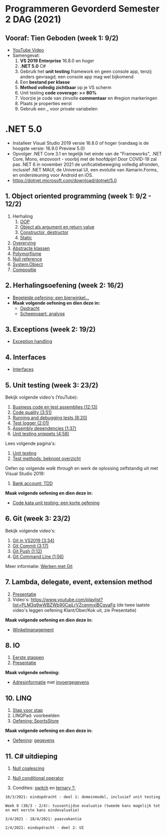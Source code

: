 # Programmeren Gevorderd Semester 2 DAG (2021)

## Vooraf: Tien Geboden (week 1: 9/2)

* [YouTube Video](https://www.youtube.com/watch?v=tNBln0tv6oE&list=PLM3q9wWBZWb-0G5rKQOVK-W0ihR5-561c&index=5&t=72s)
* Samengevat:
  1. **VS 2019 Enterprise** 16.8.0 en hoger
  2. **.NET 5.0** C#
  3. Gebruik het **unit testing** framework en geen console app, tenzij anders gevraagd; een console app mag wel bijkomend
  4. Een **bestand per klasse**
  5. **Method volledig zichtbaar** op je VS scherm
  6. Unit testing **code coverage: >= 80%**
  7. Voorzie je code van zinvolle **commentaar** en #region markeringen
  8. Plaats je properties eerst
  9. Gebruik een _ voor private variabelen

# .NET 5.0

* Installeer Visual Studio 2019 versie 16.8.0 of hoger (vandaag is de hoogste versie: 16.9.0 Preview 5.0)
* Opvolger .NET Core 3.1 en tegelijk het einde van de "Frameworks", .NET Core, Mono, enzovoort - voorbij met de hoofdpijn! Door COVID-19 zal pas .NET 6 in november 2021 de unificatiebeweging volledig afronden, inclusief .NET MAUI, de Universal UI, een evolutie van Xamarin.Forms, en ondersteuning voor Android en iOS.
* https://dotnet.microsoft.com/download/dotnet/5.0

## 1. Object oriented programming (week 1: 9/2 - 12/2)

1. Herhaling
   1. [OOP](./Documents/OOP.md)
   2. [Object als argument en return value](./Documents/Objecten.md)
   3. [Constructor, destructor](./Documents/Constructors.md)
   4. [Static](./Documents/Static.md)
2. [Overerving](./Documents/Overerving.md)
3. [Abstracte klassen](./Documents/AbstracteKlassen.md)
4. [Polymorfisme](./Documents/Polymorfisme.md)
5. [Null reference](./Documents/NullReference.md)
6. [System.Object](./Documents/SystemObject.md)
7. [Compositie](./Documents/Compositie.md)

## 2. Herhalingsoefening (week 2: 16/2)

* [Begeleide oefening: een bierwinkel...](./Documents/PG_OObasics_oef1_opdracht.pdf)
* **Maak volgende oefening en dien deze in:**
  * [Opdracht](./Documents/OpgaveCollections.pdf)
  * [Scheepvaart: analyse](./Documents/OefeningCollectionsOvererving.pdf)

## 3. Exceptions (week 2: 19/2)

- [Exception handling](./Documents/ExceptionHandling.md)

## 4. Interfaces

* [Interfaces](./Documents/Interfaces1.md)

## 5. Unit testing (week 3: 23/2)

Bekijk volgende video's (YouTube):

  1. [Business code en test assemblies (12:13)](https://www.youtube.com/watch?v=ayJYhxs4e6I&list=PLM3q9wWBZWb-0G5rKQOVK-W0ihR5-561c&index=6&t=151s)
  2. [Code quality (3:51)](https://www.youtube.com/watch?v=WAVBJhTV4Ms&list=PLM3q9wWBZWb-0G5rKQOVK-W0ihR5-561c&index=7)
  3. [Running and debugging tests (8:20)](https://www.youtube.com/watch?v=tKhnw61JC6U&list=PLM3q9wWBZWb-0G5rKQOVK-W0ihR5-561c&index=8)
  4. [Test logger (2:01)](https://www.youtube.com/watch?v=mSJ3up_2Ecs&list=PLM3q9wWBZWb-0G5rKQOVK-W0ihR5-561c&index=9)
  5. [Assembly dependencies (1:37)](https://www.youtube.com/watch?v=pDinrXTXoI8&list=PLM3q9wWBZWb-0G5rKQOVK-W0ihR5-561c&index=10)
  6. [Unit testing snippets (4:58)](https://www.youtube.com/watch?v=3pyTcAzONMw&list=PLM3q9wWBZWb-0G5rKQOVK-W0ihR5-561c&index=11&t=39s)

Lees volgende pagina's:

  1. [Unit testing](./Documents/UnitTestingTDD2.md)
  4. [Test methods: beknopt overzicht](./Documents/UnitTestingTestMethods.pdf)

Oefen op volgende *walk through* en werk de oplossing zelfstandig uit met Visual Studio 2019:

  1. [Bank account: TDD](./Documents/UnitTestingWalkthrough.pdf)

**Maak volgende oefening en dien deze in:**

* [Code kata unit testing: een korte oefening](./Documents/unittestkata1.md) <!-- https://osherove.com/tdd-kata-1/ -->

## 6. Git (week 3: 23/2)

Bekijk volgende video's:

1. [Git in VS2019 (3:34)](https://www.youtube.com/watch?v=wQdGC8HvKBE&list=PLM3q9wWBZWb-0G5rKQOVK-W0ihR5-561c&index=1&t=2s)
2. [Git Commit (3:17)](https://www.youtube.com/watch?v=jYiIBGsu3SI&list=PLM3q9wWBZWb-0G5rKQOVK-W0ihR5-561c&index=2&t=22s)
3. [Git Push (1:12)](https://www.youtube.com/watch?v=yxJDqfXhNAQ&list=PLM3q9wWBZWb-0G5rKQOVK-W0ihR5-561c&index=3&t=1s)
4. [Git Command Line (1:56)](https://www.youtube.com/watch?v=npqBMnmahs4&list=PLM3q9wWBZWb-0G5rKQOVK-W0ihR5-561c&index=4&t=7s)

Meer informatie: [Werken met Git](./Documents/WerkenMetGit.md)

## 7. Lambda, delegate, event, extension method

2. [Presentatie](./Documents/DelegatesEvents.pdf)
2. Video's: https://www.youtube.com/playlist?list=PLM3q9wWBZWb90CajLrVZcenmxIBCqyaFq (de twee laatste video's leggen oefening Klant/Ober/Kok uit, zie Presentatie)

**Maak volgende oefening en dien deze in:**

* [Winkelmanagement](./Documents/winkelmanagement.md)

## 8. IO

1. [Eerste stappen](./Documents/FileIO.md)
2. [Presentatie](./Documents/FileIO.pdf)

**Maak volgende oefening:**

* [Adresinformatie](./Documents/OpgaveAdresinfo.md) met [invoergegevens](./Documents/adresInfo.zip)

## 10. LINQ

1. [Stap voor stap](./Documents/Linq.md)
2. LINQPad: voorbeelden
3. [Oefening: SportsStore](./Documents/SportsStore.md)

**Maak volgende oefening en dien deze in:**

* [Oefening](./Documents/LinqOpgave.pdf): [gegevens](./Documents/LinqAdresInfo.txt)

## 11. C# uitdieping

1. [Null coalescing](./Documents/NullCoalescing.md)

2. [Null conditional operator](./Documents/NullConditionalOperator.md)

3. Condities: [switch](./Documents/switch.md) en [ternary ?:](./Documents/WillemTellTernary.md)

<!--

4. [Culture](./Documents/Culture.md)

5. [Reflection](./Documents/Reflection.md)

6. [Reguliere expressies](./Documents/Regex.md)

7. [Debugging](./Documents/Debugging.md)

8. [Geheugen management](./Documents/GeheugenManagement.md)

9. [Parameters doorgeven by reference](./Documents/OutEnRef.md)

10. [In, out, ref parameters: video](https://youtu.be/BpBc-Nhmlzk)

11. [Jagged arrays](./Documents/JaggedArrays.md)

12. [C# 9.0](./Documents/Cs9.md)

## 12. XUnit

* Zie groep C.

## 13. TCP communicatie (nuget)

[SimpleTCP](./Documents/SimpleTCP.md)

-->

```
16/3/2021: eindopdracht - deel 1: domeinmodel, inclusief unit testing
```

<!--

## 14. Jason (nuget)

## 15. ADO .NET (week 7)

-->

```
Week 8 (30/3 - 2/4): tussentijdse evaluatie (tweede kans mogelijk tot en met eerste kans eindevaluatie)
```

```
3/4/2021 - 18/4/2021: paasvakantie
```

```
2/4/2021: eindopdracht - deel 2: UI
```

<!--

## 16. WPF (week 9 - week 12)

## 17. SOLID

* [Interfaces](./Documents/Interfaces1.md)
* [5 principes](./Documents/SOLID.md)

## 18. Nuttige extra's

* [Overzicht boeken, tutorials, websites, ...](./Documents/NuttigeExtras.md)

## 19. Uitdieping

1. [Interfaces](./Documents/Interfaces1.md)
2. [Generics](./Documents/Generics.md)
3. [UML naar code](./Documents/UMLNaarCode.md)

```
- Laatste week mei, eerste week juni: eindevaluatie - voorstelling eindopdracht (twee kansen)
- Eerste examendag: 25/5/2021
- Laatste examendag: 22/6/2021
```

## Oefeningen

* [Ondersteundende opdrachten](./Documents/Opdrachten.md)

